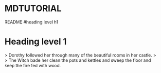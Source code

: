 # MDTUTORIAL
README
#heading level h1
<h1>Heading level 1</h1>
> Dorothy followed her through many of the beautiful rooms in her castle.
>
> The Witch bade her clean the pots and kettles and sweep the floor and keep the fire fed with wood.
